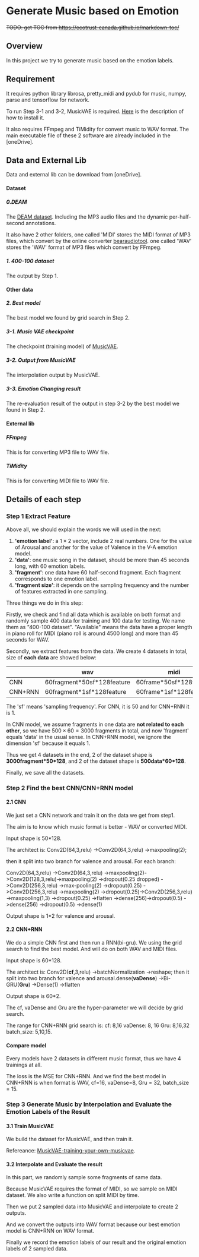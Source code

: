 # Generate Music based on Emotion

~~TODO: get TOC from https://ecotrust-canada.github.io/markdown-toc/~~ 
## Overview

In this project we try to generate music based on the emotion labels. 

## Requirement

It requires python library librosa,  pretty_midi and  pydub for music,  numpy, parse and tensorflow for network.

To run Step 3-1 and 3-2, MusicVAE is required. [Here](https://github.com/magenta/magenta/blob/master/README.md#installation) is the description of how to install it.

It also requires FFmpeg and TiMidity for convert music to WAV format. The main executable file of these 2 software are already included in the [oneDrive]. 

## Data and External Lib
Data and external lib can be download from [oneDrive].
#### Dataset
##### 0.DEAM

The [DEAM dataset](http://cvml.unige.ch/databases/DEAM/). Including the MP3 audio files and the dynamic per-half-second annotations.

It also have 2 other folders, one called 'MIDI' stores the MIDI format of MP3 files, which convert by the online converter [bearaudiotool](https://www.bearaudiotool.com/MP3-to-MIDI). one called 'WAV' stores the 'WAV' format of MP3 files which convert by FFmpeg.

##### 1. 400-100 dataset

The output by Step 1.

#### Other data

##### 2. Best model

The best model we found by grid search in Step 2.

##### 3-1. Music VAE checkpoint

The checkpoint (training model) of [MusicVAE](https://github.com/magenta/magenta/tree/master/magenta/models/music_vae).

##### 3-2. Output from MusicVAE

The interpolation output by MusicVAE.

##### 3-3. Emotion Changing result

The re-evaluation result of the output in step 3-2 by the best model we found in Step 2.

#### External lib

##### FFmpeg

This is for converting MP3 file to WAV file.

##### TiMidity

This is for converting MIDI file to WAV file.

## Details of each step

### Step 1 Extract Feature

Above all, we should explain the words we will used in the next:
1. **'emotion label'**: a $1\times 2$ vector, include 2 real numbers. One for the value of Arousal and another for the value of Valence in the V-A emotion model.
2. **'data'**: one music song in the dataset, should be more than 45 seconds long, with 60 emotion labels.
3. **'fragment'**: one data have 60 half-second fragment. Each fragment corresponds to one emotion label.
4. **'fragment size'**: it depends on the sampling frequency and the number of features extracted in one sampling.

Three things we do in this step:

Firstly, we check and find all data which is available on both format and randomly sample 400 data for training and 100 data for testing. We name them as "400-100 dataset". "Available" means the data have a proper length in piano roll for MIDI (piano roll is around 4500 long) and more than 45 seconds for WAV.

Secondly, we extract features from the data. We create 4 datasets in total, size of **each data** are showed below:

|         | wav                          | midi                      |
| ------- | ---------------------------- | ------------------------- |
| CNN     | 60fragment\*50sf\*128feature | 60frame\*50sf\*128feature |
| CNN+RNN | 60fragment\*1sf\*128feature  | 60frame\*1sf\*128feature  |

The 'sf' means 'sampling frequency'. For CNN, it is 50 and for CNN+RNN it is 1.

In CNN model, we assume fragments in one data are **not related to each other**, so we have $500\times 60=3000$ fragments in total, and now 'fragment' equals 'data' in the usual sense. In CNN+RNN model, we ignore the dimension 'sf' because it equals 1.

Thus we get 4 datasets in the end, 2 of the dataset shape is **3000fragment\*50\*128**, and 2 of the dataset shape is **500data\*60\*128**.

Finally, we save all the datasets.

### Step 2 Find the best CNN/CNN+RNN model

#### 2.1 CNN

We just set a CNN network and train it on the data we get from step1.

The aim is to know which music format is better - WAV or converted MIDI.

Input shape is 50\*128.

The architect is:
Conv2D(64,3,relu) ->Conv2D(64,3,relu) ->maxpooling(2);

then it split into two branch for valence and arousal. For each branch:

Conv2D(64,3,relu) ->Conv2D(64,3,relu) ->maxpooling(2)->Conv2D(128,3,relu)->maxpooling(2)  ->dropout(0.25  dropped)  ->Conv2D(256,3,relu)  ->max-pooling(2) ->dropout(0.25) ->Conv2D(256,3,relu) ->maxpooling(2) ->dropout(0.25)->Conv2D(256,3,relu) ->maxpooling(1,3) ->dropout(0.25) ->flatten ->dense(256)->dropout(0.5) ->dense(256) ->dropout(0.5) ->dense(1)

Output shape is 1\*2 for valence and arousal.

#### 2.2 CNN+RNN

We do a simple CNN first and then run a RNN(bi-gru). We using the grid search to find the best model. And will do on both WAV and MIDI files.

Input shape is 60\*128.

The architect is:
Conv2D(**cf**,3,relu) ->batchNormalization ->reshape; then it split into two branch for valence and arousal.dense(**vaDense**) ->Bi-GRU(**Gru**) ->Dense(1) ->flatten

Output shape is 60*2.

The cf, vaDense and Gru are the hyper-parameter we will decide by grid search.

The range for CNN+RNN grid search is:
cf: 8,16
vaDense: 8, 16
Gru: 8,16,32
batch_size: 5,10,15.

#### Compare model

Every models have 2 datasets in different music format, thus we have 4 trainings at all.

The loss is the MSE for CNN+RNN. And we find the best model in CNN+RNN is when format is WAV, cf=16, vaDense=8, Gru = 32, batch_size = 15.

### Step 3 Generate Music by Interpolation and Evaluate the Emotion Labels of the Result
#### 3.1 Train MusicVAE

We build the dataset for MusicVAE, and then train it.

Refereance: [MusicVAE-training-your-own-musicvae](https://github.com/magenta/magenta/tree/master/magenta/models/music_vae/#training-your-own-musicvae).

#### 3.2 Interpolate and Evaluate the result

In this part, we randomly sample some fragments of same data.

Because MusicVAE requires the format of MIDI, so we sample on MIDI dataset. We also write a function on split MIDI by time.

Then we put 2 sampled data into MusicVAE and interpolate to create 2 outputs.

And we convert the outputs into WAV format because our best emotion model is CNN+RNN on WAV format.

Finally we record the emotion labels of our result and the original emotion labels of 2 sampled data.


